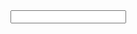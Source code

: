 <!DOCTYPE html>
<html lang="en">
<head>
    <meta charset="UTF-8">
    <meta name="viewport" content="width=device-width, initial-scale=1.0">
    <title>自动显示文本</title>
    <script>
        function checkInput() {
            var inputField = document.getElementById('inputField');
            if (inputField.value === '123') {
                inputField.value = '456';
            }
        }
    </script>
</head>
<body>
    <input type="text" id="inputField" oninput="checkInput()">
</body>
</html>
